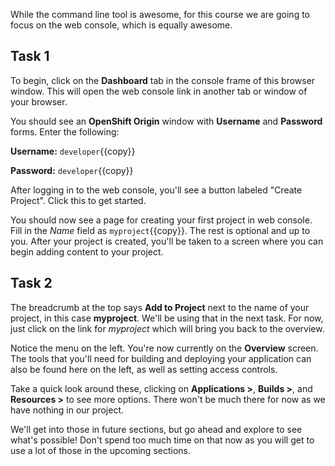 While the command line tool is awesome, for this course we are going to focus on the web console, which is equally awesome.

## Task 1

To begin, click on the **Dashboard** tab in the console frame of this browser window. This will open the web console link in another tab or window of your browser.

You should see an **OpenShift Origin** window with **Username** and **Password** forms. Enter the following:

**Username:** ``developer``{{copy}}

**Password:** ``developer``{{copy}}

After logging in to the web console, you'll see a button labeled "Create Project". Click this to get started.

You should now see a page for creating your first project in web console. Fill in the _Name_ field as ``myproject``{{copy}}. The rest is optional and up to you. After your project is created, you'll be taken to a screen where you can begin adding content to your project.

## Task 2

The breadcrumb at the top says **Add to Project** next to the name of your project, in this case **myproject**. We'll be using that in the next task. For now, just click on the link for *myproject* which will bring you back to the overview.

Notice the menu on the left. You're now currently on the **Overview** screen. The tools that you'll need for building and deploying your application can also be found here on the left, as well as setting access controls.

Take a quick look around these, clicking on **Applications >**, **Builds >**, and **Resources >** to see more options. There won't be much there for now as we have nothing in our project.

We'll get into those in future sections, but go ahead and explore to see what's possible! Don't spend too much time on that now as you will get to use a lot of those in the upcoming sections.
